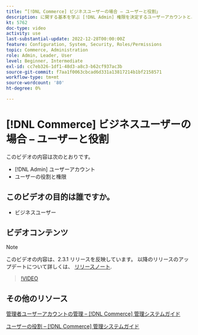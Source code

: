 ```yaml
---
title: “[!DNL Commerce] ビジネスユーザーの場合 – ユーザーと役割」
description: に関する基本を学ぶ [!DNL Admin] 権限を決定するユーザーアカウントとユーザーの役割。
kt: 5762
doc-type: video
activity: use
last-substantial-update: 2022-12-28T00:00:00Z
feature: Configuration, System, Security, Roles/Permissions
topic: Commerce, Administration
role: Admin, Leader, User
level: Beginner, Intermediate
exl-id: cc7eb326-1df1-48d3-a8c3-b62cf937ac3b
source-git-commit: f7aa1f0063cbcad6d331a13817214b1bf2158571
workflow-type: tm+mt
source-wordcount: '80'
ht-degree: 0%

---
```


# [!DNL Commerce] ビジネスユーザーの場合 – ユーザーと役割

このビデオの内容は次のとおりです。

- [!DNL Admin] ユーザーアカウント
- ユーザーの役割と権限

## このビデオの目的は誰ですか。

- ビジネスユーザー

## ビデオコンテンツ

>[!NOTE]
>
>このビデオの内容は、2.3.1 リリースを反映しています。 以降のリリースのアップデートについて詳しくは、 [リリースノート](https://experienceleague.adobe.com/docs/commerce-operations/release/notes/overview.html).

>[!VIDEO](https://video.tv.adobe.com/v/35947?quality=12&learn=on)

## その他のリソース

[管理者ユーザーアカウントの管理 –  [!DNL Commerce] 管理システムガイド](https://experienceleague.adobe.com/docs/commerce-admin/systems/user-accounts/permissions-users-all.html)

[ユーザーの役割 –  [!DNL Commerce] 管理システムガイド](https://experienceleague.adobe.com/docs/commerce-admin/systems/user-accounts/permissions-user-roles.html)

